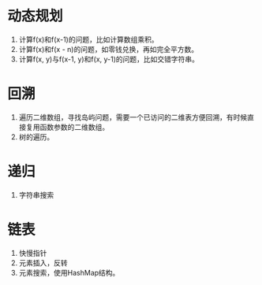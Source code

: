 # 动态规划

1. 计算f(x)和f(x-1)的问题，比如计算数组乘积。
2. 计算f(x)和f(x - n)的问题，如零钱兑换，再如完全平方数。
3. 计算f(x, y)与f(x-1, y)和f(x, y-1)的问题，比如交错字符串。

# 回溯

1. 遍历二维数组，寻找岛屿问题，需要一个已访问的二维表方便回溯，有时候直接复用函数参数的二维数组。
2. 树的遍历。

# 递归

1. 字符串搜索

# 链表

1. 快慢指针
2. 元素插入，反转
3. 元素搜索，使用HashMap结构。